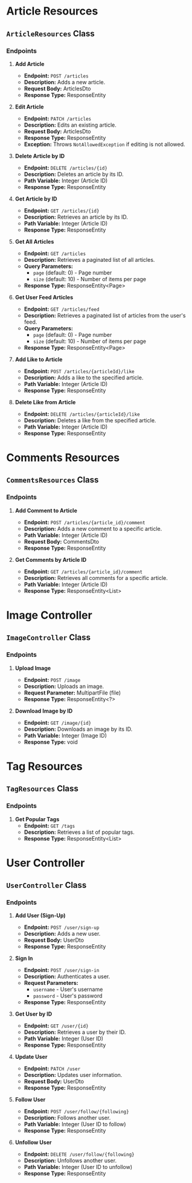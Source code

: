# Article Resources

## `ArticleResources` Class

### Endpoints

1. **Add Article**
   - **Endpoint:** `POST /articles`
   - **Description:** Adds a new article.
   - **Request Body:** ArticlesDto
   - **Response Type:** ResponseEntity<ArticlesDto>

2. **Edit Article**
   - **Endpoint:** `PATCH /articles`
   - **Description:** Edits an existing article.
   - **Request Body:** ArticlesDto
   - **Response Type:** ResponseEntity<ArticlesDto>
   - **Exception:** Throws `NotAllowedException` if editing is not allowed.

3. **Delete Article by ID**
   - **Endpoint:** `DELETE /articles/{id}`
   - **Description:** Deletes an article by its ID.
   - **Path Variable:** Integer (Article ID)
   - **Response Type:** ResponseEntity<Void>

4. **Get Article by ID**
   - **Endpoint:** `GET /articles/{id}`
   - **Description:** Retrieves an article by its ID.
   - **Path Variable:** Integer (Article ID)
   - **Response Type:** ResponseEntity<ArticlesDto>

5. **Get All Articles**
   - **Endpoint:** `GET /articles`
   - **Description:** Retrieves a paginated list of all articles.
   - **Query Parameters:**
     - `page` (default: 0) - Page number
     - `size` (default: 10) - Number of items per page
   - **Response Type:** ResponseEntity<Page<ArticlesDto>>

6. **Get User Feed Articles**
   - **Endpoint:** `GET /articles/feed`
   - **Description:** Retrieves a paginated list of articles from the user's feed.
   - **Query Parameters:**
     - `page` (default: 0) - Page number
     - `size` (default: 10) - Number of items per page
   - **Response Type:** ResponseEntity<Page<ArticlesDto>>

7. **Add Like to Article**
   - **Endpoint:** `POST /articles/{articleId}/like`
   - **Description:** Adds a like to the specified article.
   - **Path Variable:** Integer (Article ID)
   - **Response Type:** ResponseEntity<ArticlesDto>

8. **Delete Like from Article**
   - **Endpoint:** `DELETE /articles/{articleId}/like`
   - **Description:** Deletes a like from the specified article.
   - **Path Variable:** Integer (Article ID)
   - **Response Type:** ResponseEntity<ArticlesDto>

# Comments Resources

## `CommentsResources` Class

### Endpoints

1. **Add Comment to Article**
   - **Endpoint:** `POST /articles/{article_id}/comment`
   - **Description:** Adds a new comment to a specific article.
   - **Path Variable:** Integer (Article ID)
   - **Request Body:** CommentsDto
   - **Response Type:** ResponseEntity<CommentsDto>

2. **Get Comments by Article ID**
   - **Endpoint:** `GET /articles/{article_id}/comment`
   - **Description:** Retrieves all comments for a specific article.
   - **Path Variable:** Integer (Article ID)
   - **Response Type:** ResponseEntity<List<CommentsDto>>

# Image Controller

## `ImageController` Class

### Endpoints

1. **Upload Image**
   - **Endpoint:** `POST /image`
   - **Description:** Uploads an image.
   - **Request Parameter:** MultipartFile (file)
   - **Response Type:** ResponseEntity<?>

2. **Download Image by ID**
   - **Endpoint:** `GET /image/{id}`
   - **Description:** Downloads an image by its ID.
   - **Path Variable:** Integer (Image ID)
   - **Response Type:** void

# Tag Resources

## `TagResources` Class

### Endpoints

1. **Get Popular Tags**
   - **Endpoint:** `GET /tags`
   - **Description:** Retrieves a list of popular tags.
   - **Response Type:** ResponseEntity<List<String>>

# User Controller

## `UserController` Class

### Endpoints

1. **Add User (Sign-Up)**
   - **Endpoint:** `POST /user/sign-up`
   - **Description:** Adds a new user.
   - **Request Body:** UserDto
   - **Response Type:** ResponseEntity<String>

2. **Sign In**
   - **Endpoint:** `POST /user/sign-in`
   - **Description:** Authenticates a user.
   - **Request Parameters:**
     - `username` - User's username
     - `password` - User's password
   - **Response Type:** ResponseEntity<String>

3. **Get User by ID**
   - **Endpoint:** `GET /user/{id}`
   - **Description:** Retrieves a user by their ID.
   - **Path Variable:** Integer (User ID)
   - **Response Type:** ResponseEntity<UserDto>

4. **Update User**
   - **Endpoint:** `PATCH /user`
   - **Description:** Updates user information.
   - **Request Body:** UserDto
   - **Response Type:** ResponseEntity<UserDto>

5. **Follow User**
   - **Endpoint:** `POST /user/follow/{following}`
   - **Description:** Follows another user.
   - **Path Variable:** Integer (User ID to follow)
   - **Response Type:** ResponseEntity<FollowDto>

6. **Unfollow User**
   - **Endpoint:** `DELETE /user/follow/{following}`
   - **Description:** Unfollows another user.
   - **Path Variable:** Integer (User ID to unfollow)
   - **Response Type:** ResponseEntity<String>
